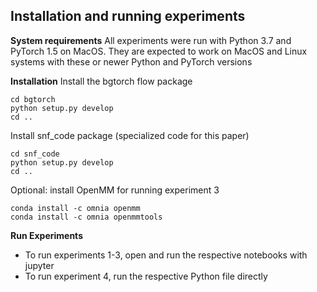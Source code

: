 
Installation and running experiments
------------
**System requirements**
All experiments were run with Python 3.7 and PyTorch 1.5 on MacOS.
They are expected to work on MacOS and Linux systems with these or newer Python and PyTorch versions

**Installation**
Install the bgtorch flow package
```
cd bgtorch
python setup.py develop
cd ..
```

Install snf_code package (specialized code for this paper)
```
cd snf_code
python setup.py develop
cd ..
```

Optional: install OpenMM for running experiment 3
```
conda install -c omnia openmm 
conda install -c omnia openmmtools 
```

**Run Experiments**
* To run experiments 1-3, open and run the respective notebooks with jupyter
* To run experiment 4, run the respective Python file directly

